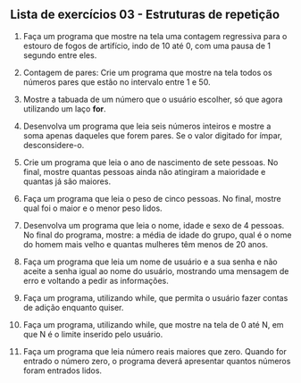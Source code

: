 ## Lista de exercícios 03 - Estruturas de repetição

1. Faça um programa que mostre na tela uma contagem regressiva para o estouro de fogos de artifício, indo de 10 até 0,
   com uma pausa de 1 segundo entre eles.

2. Contagem de pares: Crie um programa que mostre na tela todos os números pares que estão no intervalo entre 1 e 50.

3. Mostre a tabuada de um número que o usuário escolher, só que agora utilizando um laço **for**.

4. Desenvolva um programa que leia seis números inteiros e mostre a soma apenas daqueles que forem pares. Se o valor
   digitado for ímpar, desconsidere-o.

5. Crie um programa que leia o ano de nascimento de sete pessoas. No final, mostre quantas pessoas ainda não atingiram a
   maioridade e quantas já são maiores.

6. Faça um programa que leia o peso de cinco pessoas. No final, mostre qual foi o maior e o menor peso lidos.

7. Desenvolva um programa que leia o nome, idade e sexo de 4 pessoas. No final do programa, mostre: a média de idade do
   grupo, qual é o nome do homem mais velho e quantas mulheres têm menos de 20 anos.

8. Faça um programa que leia um nome de usuário e a sua senha e não aceite a senha igual ao nome do usuário, mostrando
   uma mensagem de erro e voltando a pedir as informações.

9. Faça um programa, utilizando while, que permita o usuário fazer contas de adição enquanto quiser.

10. Faça um programa, utilizando while, que mostre na tela de 0 até N, em que N é o limite inserido pelo usuário.

11. Faça um programa que leia número reais maiores que zero. Quando for entrado o número zero, o programa deverá
    apresentar quantos números foram entrados lidos.
